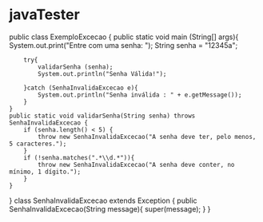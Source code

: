# javaTester
public class ExemploExcecao {
    public static void main (String[] args){
        System.out.print("Entre com uma senha: ");
        String senha = "12345a";
        
        try{
            validarSenha (senha);
            System.out.println("Senha Válida!");
            
        }catch (SenhaInvalidaExcecao e){
            System.out.println("Senha inválida : " + e.getMessage());
        }
    }
    public static void validarSenha(String senha) throws SenhaInvalidaExcecao {
        if (senha.length() < 5) {
            throw new SenhaInvalidaExcecao("A senha deve ter, pelo menos, 5 caracteres.");
        }
        if (!senha.matches(".*\\d.*")){
            throw new SenhaInvalidaExcecao("A senha deve conter, no mínimo, 1 dígito.");
        }
    }
}
class SenhaInvalidaExcecao extends Exception {
    public SenhaInvalidaExcecao(String message){
        super(message);
    }
}
